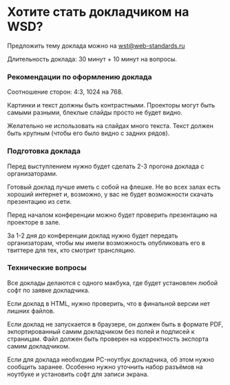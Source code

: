 Хотите стать докладчиком на WSD?
===

Предложить тему доклада можно на wst@web-standards.ru

Длительность доклада: 30 минут + 10 минут на вопросы.

### Рекомендации по оформлению доклада

Соотношение сторон: 4:3, 1024 на 768.

Картинки и текст должны быть контрастными. Проекторы могут быть самыми разными, блеклые слайды просто не будет видно.

Желательно не использовать на слайдах много текста. Текст должен быть крупным (чтобы его было видно с задних рядов).

### Подготовка доклада

Перед выступлением нужно будет сделать 2-3 прогона доклада с организаторами.

Готовый доклад лучше иметь с собой на флешке. Не во всех залах есть хороший интернет и, возможно, у вас не будет возможности скачать презентацию из сети.

Перед началом конференции можно будет проверить презентацию на проекторе в зале.

За 1-2 дня до конференции доклад нужно будет передать организаторам, чтобы мы имели возможность опубликовать его в твиттере для тех, кто смотрит трансляцию.

### Технические вопросы

Все доклады делаются с одного макбука, где будет установлен любой софт по заявке докладчика. 

Если доклад в HTML, нужно проверить, что в финальной версии нет лишних файлов.

Если доклад не запускается в браузере, он должен быть в формате PDF, экпортированный самим докладчиком без полей и подписей к страницам. Файл должен быть проверен на корректность экспорта самим докладчиком.

Если для доклада необходим PC-ноутбук докладчика, об этом нужно сообщить заранее. Особенно нужно уточнить набор разъёмов на ноутбуке и установить софт для записи экрана.
